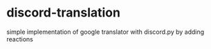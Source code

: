 # discord-translation
simple implementation of google translator with discord.py by adding reactions

